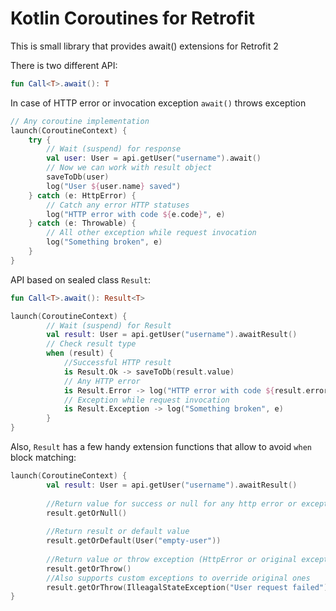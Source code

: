 # Kotlin Coroutines for Retrofit

This is small library that provides await() extensions for Retrofit 2

There is two different API:

```kotlin
fun Call<T>.await(): T
```

In case of HTTP error or invocation exception `await()` throws exception

```kotlin
// Any coroutine implementation
launch(CoroutineContext) {
    try {
        // Wait (suspend) for response
        val user: User = api.getUser("username").await()
        // Now we can work with result object
        saveToDb(user)
        log("User ${user.name} saved")
    } catch (e: HttpError) {
        // Catch any error HTTP statuses 
        log("HTTP error with code ${e.code}", e)
    } catch (e: Throwable) {
        // All other exception while request invocation
        log("Something broken", e)
    }
}
```

API based on sealed class `Result`:

```kotlin
fun Call<T>.await(): Result<T>
```

```kotlin
launch(CoroutineContext) {
        // Wait (suspend) for Result
        val result: User = api.getUser("username").awaitResult()
        // Check result type
        when (result) {
            //Successful HTTP result
            is Result.Ok -> saveToDb(result.value)
            // Any HTTP error
            is Result.Error -> log("HTTP error with code ${result.error.code}", result.error)
            // Exception while request invocation
            is Result.Exception -> log("Something broken", e)
        }
}
```

Also, `Result` has a few handy extension functions that allow to avoid `when` block matching:

```kotlin
launch(CoroutineContext) {
        val result: User = api.getUser("username").awaitResult()
        
        //Return value for success or null for any http error or exception
        result.getOrNull()
        
        //Return result or default value
        result.getOrDefault(User("empty-user"))
        
        //Return value or throw exception (HttpError or original exception)
        result.getOrThrow()
        //Also supports custom exceptions to override original ones
        result.getOrThrow(IlleagalStateException("User request failed"))
}
```
